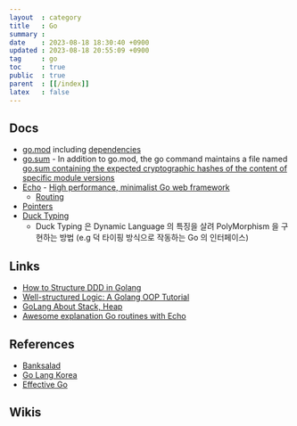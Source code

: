 ```yaml
---
layout  : category
title   : Go
summary : 
date    : 2023-08-18 18:30:40 +0900
updated : 2023-08-18 20:55:09 +0900
tag     : go
toc     : true
public  : true
parent  : [[/index]]
latex   : false
---
```


## Docs

- [go.mod](https://go.dev/doc/modules/gomod-ref) including [dependencies](https://go.dev/doc/modules/managing-dependencies)
- [go.sum](https://johngrib.github.io/wiki/commit-go-mod-go-sum/) - In addition to go.mod, the go command maintains a file named [go.sum containing the expected cryptographic hashes of the content of specific module versions](https://go.dev/blog/using-go-modules)
- [Echo](https://echo.labstack.com/) - [High performance, minimalist Go web framework](https://github.com/labstack/echo)
  - [Routing](https://echo.labstack.com/docs/routing)
- [Pointers](https://www.golang-book.com/books/intro/8)
- [Duck Typing](https://www.popit.kr/golang%EC%9C%BC%EB%A1%9C-%EB%A7%8C%EB%82%98%EB%B3%B4%EB%8A%94-duck-typing/)
  - Duck Typing 은 Dynamic Language 의 특징을 살려 PolyMorphism 을 구현하는 방법 (e.g 덕 타이핑 방식으로 작동하는 Go 의 인터페이스)

## Links

- [How to Structure DDD in Golang](https://programmingpercy.tech/blog/how-to-structure-ddd-in-go/)
- [Well-structured Logic: A Golang OOP Tutorial](https://www.toptal.com/go/golang-oop-tutorial)
- [GoLang About Stack, Heap](https://jacking75.github.io/go_stackheap/)
- [Awesome explanation Go routines with Echo](https://github.com/labstack/echo/discussions/2205)

## References

- [Banksalad](https://blog.banksalad.com/)
- [Go Lang Korea](https://github.com/golangkorea)
- [Effective Go](https://go.dev/doc/effective_go)

## Wikis